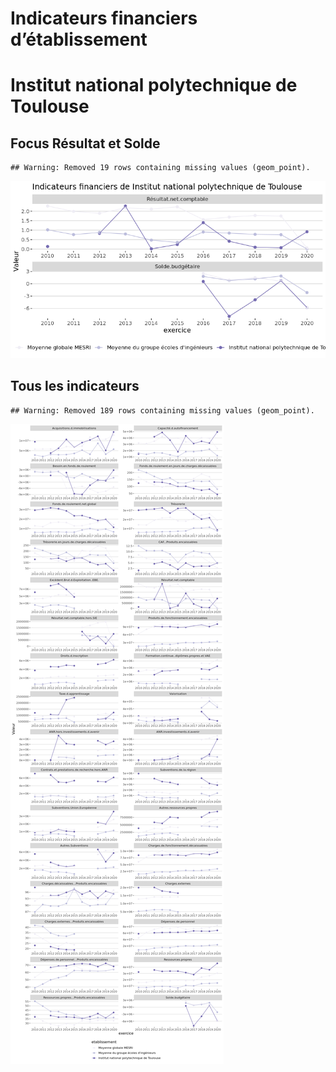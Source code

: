 Indicateurs financiers d’établissement
================

# Institut national polytechnique de Toulouse

## Focus Résultat et Solde

    ## Warning: Removed 19 rows containing missing values (geom_point).

![](institut_national_polytechnique_de_toulouse_files/figure-gfm/etab.focus-1.png)<!-- -->

## Tous les indicateurs

    ## Warning: Removed 189 rows containing missing values (geom_point).

![](institut_national_polytechnique_de_toulouse_files/figure-gfm/etab-1.png)<!-- -->
